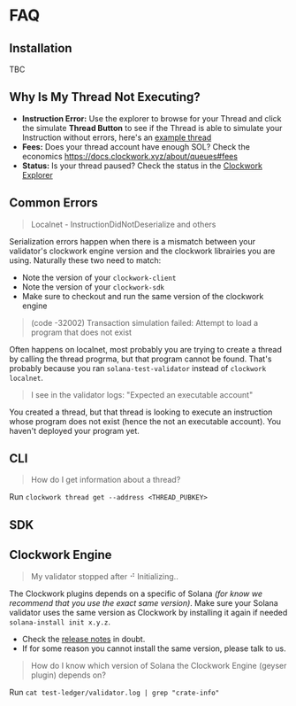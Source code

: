 # FAQ

## Installation
TBC

## Why Is My Thread Not Executing?
- **Instruction Error:** Use the explorer to browse for your Thread and click the simulate **Thread Button** to see if the Thread is able to simulate your Instruction without errors, here's an [example thread](https://explorer.clockwork.xyz/address/9e3BzA7F9CHTYHyTcZ1pja8dY3c9cjLmUPiuY5bpuguX?network=devnet)
- **Fees:** Does your thread account have enough SOL? Check the economics https://docs.clockwork.xyz/about/queues#fees
- **Status:** Is your thread paused? Check the status in the [Clockwork Explorer](https://explorer.clockwork.xyz)

## Common Errors
> Localnet - InstructionDidNotDeserialize and others

Serialization errors happen when there is a mismatch between your validator's clockwork engine version and the clockwork librairies you are using. Naturally these two need to match:
- Note the version of your `clockwork-client`
- Note the version of your `clockwork-sdk`
- Make sure to checkout and run the same version of the clockwork engine

> (code -32002) Transaction simulation failed: Attempt to load a program that does not exist

Often happens on localnet, most probably you are trying to create a thread by calling the thread progrma, but that program cannot be found. That's probably because you ran `solana-test-validator` instead of `clockwork localnet`.

> I see in the validator logs: "Expected an executable account"

You created a thread, but that thread is looking to execute an instruction whose program does not exist (hence the not an executable account). You haven't deployed your program yet.


## CLI
> How do I get information about a thread?

Run `clockwork thread get --address <THREAD_PUBKEY>`

## SDK

## Clockwork Engine
> My validator stopped after ⠚ Initializing..

The Clockwork plugins depends on a specific of Solana _(for know we recommend that you use the exact same version)_.
Make sure your Solana validator uses the same version as Clockwork by installing it again if needed `solana-install init x.y.z`.
- Check the [release notes](https://github.com/clockwork-xyz/clockwork/releases) in doubt.
- If for some reason you cannot install the same version, please talk to us.

> How do I know which version of Solana the Clockwork Engine (geyser plugin) depends on?

Run `cat test-ledger/validator.log | grep "crate-info"`
